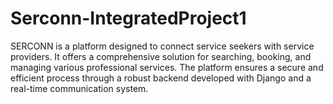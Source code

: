 # Serconn-IntegratedProject1

SERCONN is a platform designed to connect service seekers with service providers. It offers a comprehensive solution for searching, booking, and managing various professional services. The platform ensures a secure and efficient process through a robust backend developed with Django and a real-time communication system.
